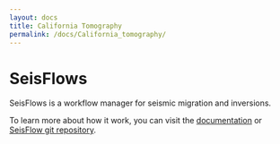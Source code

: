 ```yaml
---
layout: docs
title: California Tomography 
permalink: /docs/California_tomography/
---
```


# SeisFlows

SeisFlows is a workflow manager for seismic migration and inversions.

To learn more about how it work, you can visit the [documentation](http://seisflows.readthedocs.org/en/latest/) or [SeisFlow git repository](https://github.com/PrincetonUniversity/seisflows).
